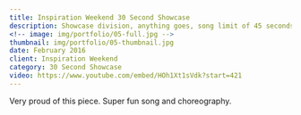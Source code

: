 ```yaml
---
title: Inspiration Weekend 30 Second Showcase
description: Showcase division, anything goes, song limit of 45 seconds.
<!-- image: img/portfolio/05-full.jpg -->
thumbnail: img/portfolio/05-thumbnail.jpg
date: February 2016
client: Inspiration Weekend
category: 30 Second Showcase
video: https://www.youtube.com/embed/HOh1Xt1sVdk?start=421
---
```

Very proud of this piece. Super fun song and choreography.